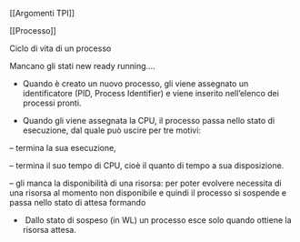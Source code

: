 [[Argomenti TPI]]

[[Processo]]

Ciclo di vita di un processo 

Mancano gli stati new ready running….

- Quando è creato un nuovo processo, gli viene assegnato un identificatore (PID, Process Identifier) e viene inserito nell’elenco dei processi pronti.
    
- Quando gli viene assegnata la CPU, il processo passa nello stato di esecuzione, dal quale può uscire per tre motivi: 
    

– termina la sua esecuzione, 

– termina il suo tempo di CPU, cioè il quanto di tempo a sua disposizione.

– gli manca la disponibilità di una risorsa: per poter evolvere necessita di una risorsa al momento non disponibile e quindi il processo si sospende e passa nello stato di attesa formando

-  Dallo stato di sospeso (in WL) un processo esce solo quando ottiene la risorsa attesa.
    